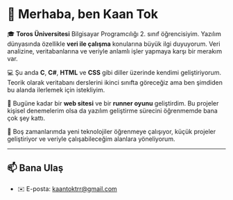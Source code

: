 # 👋 Merhaba, ben Kaan Tok

🎓 **Toros Üniversitesi** Bilgisayar Programcılığı 2. sınıf öğrencisiyim. Yazılım dünyasında özellikle **veri ile çalışma** konularına büyük ilgi duyuyorum. Veri analizine, veritabanlarına ve veriyle anlamlı işler yapmaya karşı bir merakım var.

💻 Şu anda **C**, **C#**, **HTML** ve **CSS** gibi diller üzerinde kendimi geliştiriyorum. Teorik olarak veritabanı derslerini ikinci sınıfta göreceğiz ama ben şimdiden bu alanda ilerlemek için istekliyim.

🧪 Bugüne kadar bir **web sitesi** ve bir **runner oyunu** geliştirdim. Bu projeler kişisel denemelerim olsa da yazılım geliştirme sürecini öğrenmemde bana çok şey kattı.

🚀 Boş zamanlarımda yeni teknolojiler öğrenmeye çalışıyor, küçük projeler geliştiriyor ve veriyle çalışabileceğim alanlara yöneliyorum.

---

## 📫 Bana Ulaş

- ✉️ E-posta: [kaantoktrr@gmail.com](mailto:kaantoktrr@gmail.com)
